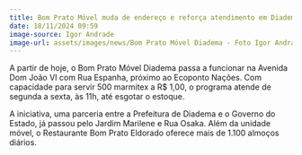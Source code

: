 ```yaml
---
title: Bom Prato Móvel muda de endereço e reforça atendimento em Diadema
date: 18/11/2024 09:59
image-source: Igor Andrade
image-url: assets/images/news/Bom Prato Móvel Diadema - Foto Igor Andrade.jpg
---
```


A partir de hoje, o Bom Prato Móvel Diadema passa a funcionar na Avenida Dom João VI com Rua Espanha, próximo ao Ecoponto Nações. Com capacidade para servir 500 marmitex a R$ 1,00, o programa atende de segunda a sexta, às 11h, até esgotar o estoque.

A iniciativa, uma parceria entre a Prefeitura de Diadema e o Governo do Estado, já passou pelo Jardim Marilene e Rua Osaka. Além da unidade móvel, o Restaurante Bom Prato Eldorado oferece mais de 1.100 almoços diários.
